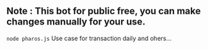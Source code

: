 ## Note : This bot for public free, you can make changes manually for your use.

```node pharos.js```
Use case for transaction daily and ohers...
